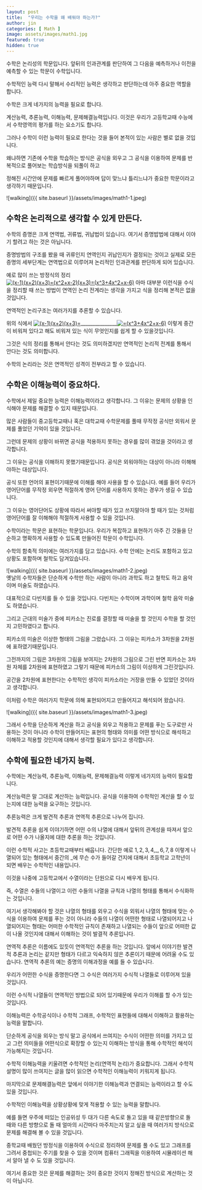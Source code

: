 ```yaml
---
layout: post
title:  "우리는 수학을 왜 배워야 하는가?"
author: jin
categories: [ Math ]
image: assets/images/math1.jpg
featured: true
hidden: true
---
```


수학은 논리성의 학문입니다. 앞뒤의 인과관계를 판단하여 그 다음을 예측하거나 이전을 예측할 수 있는 학문이 수학입니다.  
  
수학적인 능력 다시 말해서 수리적인 능력은 생각하고 판단하는데 아주 중요한 역할을 합니다.  
  
수학은 크게 네가지의 능력을 필요로 합니다.  
  
계산능력, 추론능력, 이해능력, 문제해결능력입니다. 이것은 우리가 고등학교때 수능에서 수학영역의 평가를 하는 요소기도 합니다.  
  
그러나 수학이 이런 능력이 필요로 한다는 것을 들어 본적이 있는 사람은 별로 없을 것입니다.  
  
왜냐하면 기존에 수학을 학습하는 방식은 공식을 외우고 그 공식을 이용하여 문제를 반복적으로 풀어보는 학습방식을 되풀이 하고  
  
정해진 시간안에 문제를 빠르게 풀어야하며 답이 맞느냐 틀리느냐가 중요한 학문이라고 생각하기 때문입니다.  
  
![walking]({{ site.baseurl }}/assets/images/math1-1.jpeg)  
  


## 수학은 논리적으로 생각할 수 있게 만든다.

  
수학의 증명은 크게 연역법, 귀류법, 귀납법이 있습니다. 여기서 증명밥법에 대해서 이야기 할려고 하는 것은 아닙니다.  
  
증명방법의 구조를 봤을 때 귀류인지 연역인지 귀납인지가 결정되는 것이고 실제로 모든 증명의 세부단계는 연역법으로 이루어져 논리적인 인과관계를 판단하게 되어 있습니다.  
  
예로 많이 쓰는 방정식의 정리 <a href="https://www.codecogs.com/eqnedit.php?latex=(x-1)(x&plus;2)(x&plus;3)=(x^2&plus;x-2)(x&plus;3)=(x^3&plus;4x^2&plus;x-6)" target="_blank"><img src="https://latex.codecogs.com/svg.latex?(x-1)(x&plus;2)(x&plus;3)=(x^2&plus;x-2)(x&plus;3)=(x^3&plus;4x^2&plus;x-6)" title="(x-1)(x+2)(x+3)=(x^2+x-2)(x+3)=(x^3+4x^2+x-6)" /></a> 아마 대부분 이런식을 수식을 정리할 때 쓰는 방법이 연역인 논리 전계라는 생각을 가지고 식을 정리해 본적은 없을 것입니다.  
  
연역적인 논리구조는 여러가지를 추론할 수 있습니다.  
  
위의 식에서 <a href="https://www.codecogs.com/eqnedit.php?latex=(x-1)(x&plus;2)(x&plus;3)=" target="_blank"><img src="https://latex.codecogs.com/svg.latex?(x-1)(x&plus;2)(x&plus;3)=" title="(x-1)(x+2)(x+3)=" /></a>_______________<a href="https://www.codecogs.com/eqnedit.php?latex==(x^3&plus;4x^2&plus;x-6)" target="_blank"><img src="https://latex.codecogs.com/svg.latex?=(x^3&plus;4x^2&plus;x-6)" title="=(x^3+4x^2+x-6)" /></a> 이렇게 중간이 비워져 있다고 해도 비워져 있는 식이 무엇인지를 쉽게 할 수 있을것입니다.  
  
그것은 식의 정리를 통해서 안다는 것도 의미하겠지만 연역적인 논리적 전계를 통해서 안다는 것도 의미합니다.  
  
수학의 논리라는 것은 연역적인 성격이 전부라고 할 수 있습니다.  
  
  
  

## 수학은 이해능력이 중요하다.

  
수학에서 제일 중요한 능력은 이해능력이라고 생각합니다. 그 이유는 문제의 상황을 인식해야 문제를 해결할 수 있지 때문입니다.  
  
많은 사람들이 중고등학교때나 혹은 대학교때 수학문제를 풀때 무작정 공식만 외워서 문제를 풀었던 기억이 있을 것입니다.  
  
그런데 문제의 상황이 바뀌면 공식을 적용하지 못하는 경우를 많이 겪었을 것이라고 생각합니다.  
  
그 이유는 공식을 이해하지 못했기때문입니다. 공식은 외워야하는 대상이 아니라 이해해야하는 대상입니다.  
  
공식 또한 언어의 표현이기때문에 이해를 해야 사용을 할 수 있습니다. 예를 들어 우리가 영어단어를 무작정 외우면 적절하게 영어 단어를 사용하지 못하는 경우가 생길 수 있습니다.  
  
그 이유는 영어단어도 상황에 따라서 써야할 때가 있고 쓰지말아야 할 때가 있는 것처럼 영어단어를 잘 이해해야 적절하게 사용할 수 있을 것입니다.  
  
수학이라는 학문은 표현하는 학문입니다. 우리가 복잡하고 표현하기 아주 긴 것들을 단순하고 명확하게 사용할 수 있도록 만들어진 학문이 수학입니다.  
  
수학의 함축적 의미에는 여러가지를 담고 있습니다. 수학 안에는 논리도 포함하고 있고 상황도 포함하며 철학도 담겨있습니다.  
  
![walking]({{ site.baseurl }}/assets/images/math1-2.jpeg)    
옛날의 수학자들은 단순하게 수학만 하는 사람이 아니라 과학도 하고 철학도 하고 음악이며 미술도 하였습니다.  
  
대표적으로 다빈치를 들 수 있을 것입니다. 다빈치는 수학이며 과학이며 철학 음악 미술도 하였습니다.  
  
그리고 근대의 미술가 중에 피카소는 진로를 결정할 때 미술을 할 것인지 수학을 할 것인지 고민하였다고 합니다.    
  
피카소의 미술은 이상한 형태의 그림을 그렸습니다. 그 이유는 피카소가 3차원을 2차원에 표하였기때문입니다.  
  
그전까지의 그림은 3차원의 그림을 보여지는 2차원의 그림으로 그린 반면 피카소는 3차원 자체를 2차원에 표현하였고 그렇기 때문에 피카소의 그림이 이상하게 그린것입니다.  
  
공간을 2차원에 표현한다는 수학적인 생각이 피카소라는 거장을 만들 수 있었던 것이라고 생각합니다.  
  
이처럼 수학은 여러가지 학문에 의해 표현되어지고 만들어지고 해석되어 왔습니다.  
  
  
  
  ![walking]({{ site.baseurl }}/assets/images/math1-3.jpeg)  
  
  
그래서 수학을 단순하게 계산을 하고 공식을 외우고 적용하고 문제를 푸는 도구로만 사용하는 것이 아니라 수학이 만들어지는 표현의 형태와 의미를 어떤 방식으로 해석하고 이해하고 적용할 것인지에 대해서 생각할 필요가 있다고 생각합니다.  
  
  
  
  
  
  
  

## 수학에 필요한 네가지 능력.

  
수학에는 계산능력, 추론능력, 이해능력, 문제해결능력 이렇게 네가지의 능력이 필요합니다.  
  
계산능력은 말 그대로 계산하는 능력입니다. 공식을 이용하여 수학적인 계산을 할 수 있는지에 대한 능력을 요구하는 것입니다.  
  
추론능력은 크게 발견적 추론과 연역적 추론으로 나누어 집니다.  
  
발견적 추론을 쉽게 이야기하면 어떤 수의 나열에 대해서 앞뒤의 관계성을 따져서 앞으로 어떤 수가 나올지에 대한 추론을 하는 것입니다.  
  
이런 수학적 사고는 초등학교때부터 배웁니다. 간단한 예로 $1,2,3,4,$_$,6,7,8$ 이렇게 나열되어 있는 형태에서 중간의 _에 무슨 수가 들어갈 건지에 대해서 초등학교 고학년이 되면 배우는 수학적인 내용입니다.  
  
이것을 나중에 고등학교에서 수열이라는 단원으로 다시 배우게 됩니다.  
  
즉, 수열은 수들의 나열이고 이런 수들의 나열을 규칙과 나열의 형태를 통해서 수식화하는 것입니다.  
  
여기서 생각해봐야 할 것은 나열의 형태를 외우고 수식을 외워서 나열의 형태에 맞는 수식을 이용하여 문제를 푸는 것이 아니라 수들의 나열이 어떤한 형태로 나열되어지고 나열되어지는 형태는 어떠한 수학적인 규칙이 존재하고 나열되는 수들이 앞으로 어떠한 값이 나올 것인지에 대해서 이해하는 것이 발결적 추론입니다.  
  
연역적 추론은 이름에도 있듯이 연역적인 추론을 하는 것입니다. 앞에서 이야기한 발견적 추론과 논리는 같지만 형태가 다르고 익숙하지 않은 추론이기 때문에 어려울 수도 있습니다. 연역적 추론의 예는 증명의 이해과정을 예를 들 수 있습니다.  
  
우리가 어떤한 수식을 증명한다면 그 수식은 여러가지 수식적 나열들로 이루어져 있을 것입니다.  
  
이런 수식적 나열들이 연역적인 방법으로 되어 있기때문에 우리가 이해를 할 수가 있는 것입니다.  
  
이해능력은 수학공식이나 수학적 그래프, 수학적인 표현들에 대해서 이해하고 활용하는 능력을 말합니다.  
  
단순하게 공식을 외우는 방식 말고 공식에서 쓰여지는 수식이 어떤한 의미를 가지고 있고 그런 의미들을 어떤식으로 확장할 수 있는지 이해하는 방식을 통해 수학적인 해석이 가능해지는 것입니다.  
  
수학적 이해능력을 키울려면 수학적인 논리(연역적 논리)가 중요합니다. 그래서 수학적 설명이 많이 쓰여지는 글을 많이 읽으면 수학적인 이해능력이 키워지게 됩니다.  
  
마지막으로 문제해결능력은 앞에서 이야기한 이해능력과 연결되는 능력이라고 할 수도 있을 것입니다.  
  
수학적인 이해능력을 상황상황에 맞게 적용할 수 있는 능력을 말합니다.  
  
예를 들면 우주에 떠있는 인공위성 두 대가 다른 속도로 돌고 있을 때 같은방향으로 돌 때와 다른 방향으로 돌 때 얼마의 시간마다 마주치는지 알고 싶을 때 여러가지 방식으로 문제를 해결해 볼 수 있을 것입니다.  
  
중학교때 배웠던 방정식을 이용하여 수식으로 정리하여 문제를 풀 수도 있고 그래프를 그려서 중첩되는 주기를 찾을 수 있을 것이며 컴퓨터 그래픽을 이용하여 시뮬레이션 해서 알아 낼 수 도 있을 것입니다.  
  
여기서 중요한 것은 문제를 해결하는 것이 중요한 것이지 정해진 방식으로 계산하는 것이 아닙니다.  

